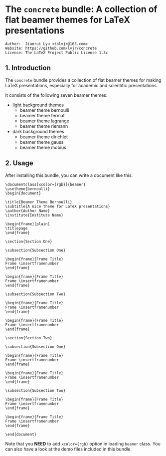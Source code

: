 # The `concrete` bundle: A collection of flat beamer themes for LaTeX presentations

```
Author:  Jianrui Lyu <tolvjr@163.com>
Website: https://github.com/lvjr/concrete
License: The LaTeX Project Public License 1.3c
```

## 1\. Introduction

The `concrete` bundle provides a collection of flat beamer themes for making LaTeX presentations, especially for academic and scientific presentations.

It consists of the following seven beamer themes:

- light background themes
  - beamer theme bernoulli
  - beamer theme fermat
  - beamer theme lagrange
  - beamer theme riemann
- dark background themes
  - beamer theme dirichlet
  - beamer theme gauss
  - beamer theme mobius

## 2\. Usage

After installing this bundle, you can write a document like this:

```
\documentclass[xcolor={rgb}]{beamer}
\usetheme{bernoulli}
\begin{document}

\title{Beamer Theme Bernoulli}
\subtitle{A nice theme for LaTeX presentations}
\author{Author Name}
\institute{Institute Name}

\begin{frame}[plain]
\titlepage
\end{frame}

\section{Section One}

\subsection{Subsection One}

\begin{frame}{Frame Title}
Frame \insertframenumber
\end{frame}

\begin{frame}{Frame Title}
Frame \insertframenumber
\end{frame}

\subsection{Subsection Two}

\begin{frame}{Frame Title}
Frame \insertframenumber
\end{frame}

\begin{frame}{Frame Title}
Frame \insertframenumber
\end{frame}

\section{Section Two}

\subsection{Subsection One}

\begin{frame}{Frame Title}
Frame \insertframenumber
\end{frame}

\begin{frame}{Frame Title}
Frame \insertframenumber
\end{frame}

\subsection{Subsection Two}

\begin{frame}{Frame Title}
Frame \insertframenumber
\end{frame}

\begin{frame}{Frame Title}
Frame \insertframenumber
\end{frame}

\end{document}
```

Note that you **NEED** to add `xcolor={rgb}` option in loading `beamer` class. You can also have a look at the demo files included in this bundle.
